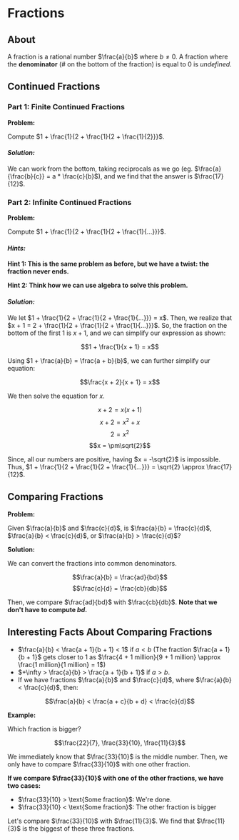 # Fractions

## About

A fraction is a rational number $\frac{a}{b}$ where $b \neq 0$. A fraction where the **denominator** (# on the bottom of the fraction) is equal to $0$ is $undefined$.

## Continued Fractions

### Part 1: Finite Continued Fractions

**Problem:**

Compute $1 + \frac{1}{2 + \frac{1}{2 + \frac{1}{2}}}$.

#### _**Solution:**_

We can work from the bottom, taking reciprocals as we go (eg. $\frac{a}{\frac{b}{c}} = a * \frac{c}{b}$), and we find that the answer is $\frac{17}{12}$.

### Part 2: Infinite Continued Fractions

**Problem:**

Compute $1 + \frac{1}{2 + \frac{1}{2 + \frac{1}{...}}}$.

#### _**Hints:**_

**Hint 1: This is the same problem as before, but we have a twist: the fraction never ends.**

**Hint 2: Think how we can use algebra to solve this problem.**

#### _**Solution:**_

We let $1 + \frac{1}{2 + \frac{1}{2 + \frac{1}{...}}} = x$. Then, we realize that $x + 1 = 2 + \frac{1}{2 + \frac{1}{2 + \frac{1}{...}}}$. So, the fraction on the bottom of the first $1$ is $x + 1$, and we can simplify our expression as shown:

$$1 + \frac{1}{x + 1} = x$$

Using $1 + \frac{a}{b} = \frac{a + b}{b}$, we can further simplify our equation:

$$\frac{x + 2}{x + 1} = x$$

We then solve the equation for $x$.

$$x + 2 = x(x + 1)$$
$$x + 2 = x^2 + x$$
$$2 = x^2$$
$$x = \pm\sqrt{2}$$

Since, all our numbers are positive, having $x = -\sqrt{2}$ is impossible. Thus, $1 + \frac{1}{2 + \frac{1}{2 + \frac{1}{...}}} = \sqrt{2} \approx \frac{17}{12}$.

## Comparing Fractions

**Problem:**

Given $\frac{a}{b}$ and $\frac{c}{d}$, is $\frac{a}{b} = \frac{c}{d}$, $\frac{a}{b} < \frac{c}{d}$, or $\frac{a}{b} > \frac{c}{d}$?

**Solution:**

We can convert the fractions into common denominators.

$$\frac{a}{b} = \frac{ad}{bd}$$
$$\frac{c}{d} = \frac{cb}{db}$$

Then, we compare $\frac{ad}{bd}$ with $\frac{cb}{db}$. **Note that we don't have to compute $bd$.**

## Interesting Facts About Comparing Fractions

-   $\frac{a}{b} < \frac{a + 1}{b + 1} < 1$ if $a < b$ (The fraction $\frac{a + 1}{b + 1}$ gets closer to $1$ as $\frac{4 + 1 million}{9 + 1 million} \approx \frac{1 million}{1 million} = 1$)
-   $+\infty > \frac{a}{b} > \frac{a + 1}{b + 1}$ if $a > b$.
-   If we have fractions $\frac{a}{b}$ and $\frac{c}{d}$, where $\frac{a}{b} < \frac{c}{d}$, then:

$$\frac{a}{b} < \frac{a + c}{b + d} < \frac{c}{d}$$

**Example:**

Which fraction is bigger?

$$\frac{22}{7}, \frac{33}{10}, \frac{11}{3}$$

We immediately know that $\frac{33}{10}$ is the middle number. Then, we only have to compare $\frac{33}{10}$ with one other fraction.

**If we compare $\frac{33}{10}$ with one of the other fractions, we have two cases:**

-   $\frac{33}{10} > \text{Some fraction}$: We're done.
-   $\frac{33}{10} < \text{Some fraction}$: The other fraction is bigger

Let's compare $\frac{33}{10}$ with $\frac{11}{3}$. We find that $\frac{11}{3}$ is the biggest of these three fractions.
